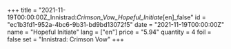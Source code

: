 +++
title = "2021-11-19T00:00:00Z_Innistrad:_Crimson_Vow_Hopeful_Initiate_[en]_false"
id = "ec1b3fd1-952a-4bc6-9b31-bd9bd13072f5"
date = "2021-11-19T00:00:00Z"
name = "Hopeful Initiate"
lang = ["en"]
price = "5.94"
quantity = 4
foil = false
set = "Innistrad: Crimson Vow"
+++
